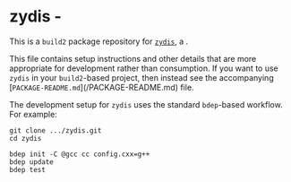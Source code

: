# zydis - <SUMMARY>

This is a `build2` package repository for [`zydis`](https://<UPSTREAM-URL>),
a <SUMMARY-OF-FUNCTIONALITY>.

This file contains setup instructions and other details that are more
appropriate for development rather than consumption. If you want to use
`zydis` in your `build2`-based project, then instead see the accompanying
[`PACKAGE-README.md`](<PACKAGE>/PACKAGE-README.md) file.

The development setup for `zydis` uses the standard `bdep`-based workflow.
For example:

```
git clone .../zydis.git
cd zydis

bdep init -C @gcc cc config.cxx=g++
bdep update
bdep test
```
